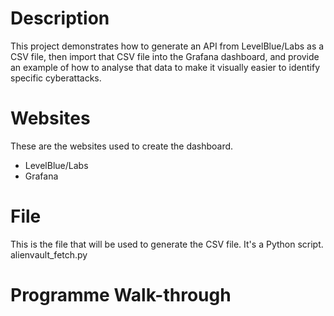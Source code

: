 # Description
This project demonstrates how to generate an API from LevelBlue/Labs as a CSV file, then import that CSV file into the Grafana dashboard, and provide an example of how to analyse that data to make it visually easier to identify specific cyberattacks.

# Websites
These are the websites used to create the dashboard.
<ul>
  <li>LevelBlue/Labs</li>
  <li>Grafana</li>
</ul>

# File
This is the file that will be used to generate the CSV file. It's a Python script.
<br>alienvault_fetch.py</br>

# Programme Walk-through


